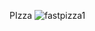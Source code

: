 PIzza
![fastpizza1](https://github.com/hosnyaroui/fast-pizza/assets/91914423/010e45dc-8517-47e8-96f8-76a5f20c3510)
